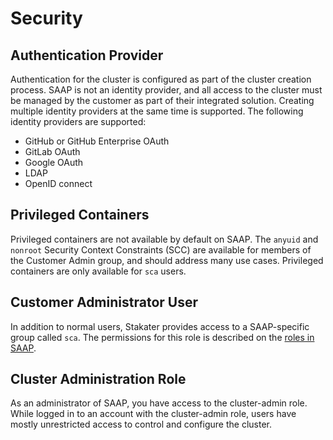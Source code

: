 # Security

## Authentication Provider

Authentication for the cluster is configured as part of the cluster creation process. SAAP is not an identity provider, and all access to the cluster must be managed by the customer as part of their integrated solution. Creating multiple identity providers at the same time is supported. The following identity providers are supported:

- GitHub or GitHub Enterprise OAuth
- GitLab OAuth
- Google OAuth
- LDAP
- OpenID connect

## Privileged Containers

Privileged containers are not available by default on SAAP. The `anyuid` and `nonroot` Security Context Constraints (SCC) are available for members of the Customer Admin group, and should address many use cases. Privileged containers are only available for `sca` users.

## Customer Administrator User

In addition to normal users, Stakater provides access to a SAAP-specific group called `sca`. The permissions for this role is described on the [roles in SAAP](../../for-cisos/authentication-authorization/saap-authorization-roles.md).

## Cluster Administration Role

As an administrator of SAAP, you have access to the cluster-admin role. While logged in to an account with the cluster-admin role, users have mostly unrestricted access to control and configure the cluster.
